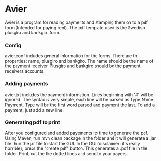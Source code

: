 # Avier
Avier is a program for reading payments and stamping them on to a pdf form (Intended for paying rent).
The pdf template used is the Swedish plusgiro and bankgiro form.

### Config
avier.conf includes general information for the forms. There are th properties:
name, plusgiro and bankgiro. The name should be the name of the payment receiver. Plusgiro and bankgiro
should be the payment receivers accounts.

### Adding payments
avier.txt includes the payment information. Lines beginning with '#' will be ignored.
The syntax is very simple, each line will be parsed as Type Name Payment. Type will be the
first word parsed and payment the last. To add a payment, just add a new line.

### Generating pdf to print
After you configured and added payements its time to generate the pdf.
Using Maven, run mvn clean package in the folder and it will generate a .jar file.
Run the jar file to start the GUI. In the GUI (disclaimer: it's really horrible),
press the "create pdf" button. This generates a .pdf file in the folder. Print, cut the
the dotted lines and send to your payers.
